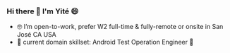### Hi there 👋  I'm **Yité** 😄
- 🤓 I’m open-to-work, prefer W2 full-time & fully-remote or onsite in San José CA USA
- 🌱 current domain skillset: Android Test Operation Engineer 🤖
<!--- 📫 How to reach me: [📧](mailto:yitelu@gmail.com) 

````<hr style="height:2px;border-width:0;color:gray;background-color:gray">

````***Programming Languages and Tech Stack:***

````![Android](https://img.shields.io/badge/-android-000000?&style=for-the-badge&logo=android)
````![Kotlin](https://img.shields.io/badge/-kotlin-000000?&style=for-the-badge&logo=kotlin)
````![Java](https://img.shields.io/badge/-Java-000000?&style=for-the-badge&logo=java&logoColor=white)
````![Python](https://img.shields.io/badge/-Python-3776AB?&style=for-the-badge&logo=python&logoColor=yellow)
````![Firebase](https://img.shields.io/badge/-Firebase-4c8bf5?&style=for-the-badge&&logo=firebase&logoColor=ffca28)
````![Git](https://img.shields.io/badge/-Git-F05032?&style=for-the-badge&logo=git&logoColor=white)

```Experienced in Automation Tech Stack (SeleniumWebDriver, Appium, RobotFramework, Ranorex, Robolectric, Mockito, Espresso, Pytest, PageObjectModel, CICD CircleCI Jenkins, ```SauceLabs)

--->
